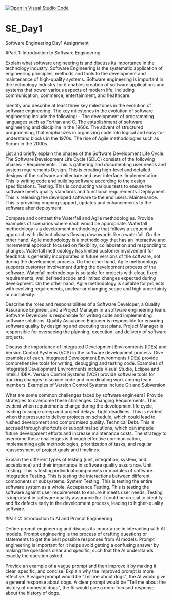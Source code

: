 [![Open in Visual Studio Code](https://classroom.github.com/assets/open-in-vscode-2e0aaae1b6195c2367325f4f02e2d04e9abb55f0b24a779b69b11b9e10269abc.svg)](https://classroom.github.com/online_ide?assignment_repo_id=15566250&assignment_repo_type=AssignmentRepo)
# SE_Day1
Software Engineering Day1 Assignment

#Part 1: Introduction to Software Engineering

Explain what software engineering is and discuss its importance in the technology industry.
Software Engineering is the systematic application of engineering principles, methods and tools to the development and maintenance of high-quality systems. Software engineering is important in the technology industry for it enables creation of software applications and systems that power various aspects of modern life, including communication, commerce, entertainment, and healthcare.

Identify and describe at least three key milestones in the evolution of software engineering.
The key milestones in the evolution of software engineering include the following: -
The development of programming languages such as Fortran and C.
The establishment of software engineering and discipline in the 1960s.
The advent of structured programming, that emphasizes in organizing code into logical and easy-to-understand blocks in the 1970s.
The rise of Agile methodologies such as Scrum in the 2000s.

List and briefly explain the phases of the Software Development Life Cycle.
The Software Development Life Cycle (SDLC) consists  of the following phases: -
Requirements. This is gathering and documenting user needs and system requirements
Design. This is creating high-level and detailed designs of the software architecture and user interface.
Implementation. This is writing code and building software according to the design specifications.
Testing. This is conducting various tests to ensure the software meets quality standards and functional requirements.
Deployment. This is releasing the developed software to the end users.
Maintenance. This is providing ongoing support, updates and enhancements to the software after deployment.

Compare and contrast the Waterfall and Agile methodologies. Provide examples of scenarios where each would be appropriate.
Waterfall methodology is a development methodology that follows a sequential approach with distinct phases flowing downwards like a waterfall. On the other hand, Agile methodology is a methodology that has an interactive and incremental approach focused on flexibility, collaboration and responding to changes.
Waterfall methodology has limited customer involvement for feedback is generally incorporated in future versions of the software, not during the development process. On the other hand, Agile methodology supports customer involvement during the development process of the software.
Waterfall methodology is suitable for projects with clear, fixed requirements, well defined scope and limited changes expected during development. On the other hand, Agile methodology is suitable for projects with evolving requirements, unclear or changing scope and high uncertainty or complexity.

Describe the roles and responsibilities of a Software Developer, a Quality Assurance Engineer, and a Project Manager in a software engineering team.
Software Developer is responsible for writing code and implementing software solutions.
Quality Assurance Engineer is responsible for ensuring software quality by designing and executing test plans.
Project Manager is responsible for overseeing the planning, execution, and delivery of software projects.

Discuss the importance of Integrated Development Environments (IDEs) and Version Control Systems (VCS) in the software development process. Give examples of each.
Integrated Development Environments (IDEs) provide comprehensive tools for writing, debugging and testing code. Examples of Integrated Development Environments include Visual Studio, Eclipse and IntelliJ IDEA.
Version Control Systems (VCS) provide software tools for tracking changes to source code and coordinating work among team members. Examples of Version Control Systems include Git and Subversion.

What are some common challenges faced by software engineers? Provide strategies to overcome these challenges.
Changing Requirements. This evident when requirements change during the development life cycle, leading to scope creep and project delays.
Tight deadlines. This is evident when the pressure to deliver projects on schedule, which could lead to rushed development and compromised quality.
Technical Debt. This is accrued through shortcuts or suboptimal solutions, which can impede future development efforts and increase maintenance costs.
The strategy to overcome these challenges is through effective communication, implementing agile methodologies, prioritization of tasks, and regular reassessment of project goals and timelines.

Explain the different types of testing (unit, integration, system, and acceptance) and their importance in software quality assurance.
Unit Testing. This is testing individual components or modules of software.
Integration Testing. This is testing the interactions  between different components or subsystems.
System Testing. This is testing the entire software system as a whole.
Acceptance Testing. This is testing the software against user requirements to ensure it meets user needs.
Testing is important in software quality assurance for it could be crucial to identify and fix defects early in the development process, leading to higher-quality software.

#Part 2: Introduction to AI and Prompt Engineering


Define prompt engineering and discuss its importance in interacting with AI models.
Prompt engineering is the process of crafting questions or statements to get the best possible responses from AI models.
Prompt engineering is important for it helps avoid getting a confusing answer by making the questions clear and specific, such that the AI understands exactly the question asked.

Provide an example of a vague prompt and then improve it by making it clear, specific, and concise. Explain why the improved prompt is more effective.
A vague prompt would be "Tell me about dogs", the AI would give a general response about dogs.
A clear prompt would be "Tell me about the history of domestic dogs", the AI would give a more focused response about the history of dogs.

